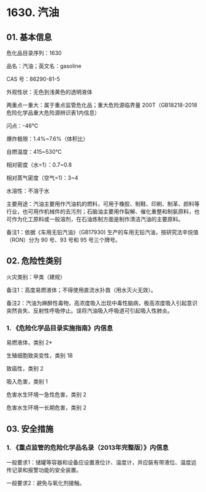 # 1630. 汽油

## 01. 基本信息

危化品目录序列：1630

品名：汽油；英文名：gasoline

CAS 号：86290-81-5

外观性状：无色到浅黄色的透明液体

两重点一重大：属于重点监管危化品；重大危险源临界量 200T（GB18218-2018危险化学品重大危险源辨识表1内信息）

闪点：-46℃

爆炸极限：1.4%~7.6%（体积比）

自燃温度：415~530℃

相对密度（水=1）：0.7~0.8

相对蒸气密度（空气=1)：3~4

水溶性：不溶于水

主要用途：汽油主要用作汽油机的燃料，可用于橡胶、制鞋、印刷、制革、颜料等行业，也可用作机械件的去污剂；石脑油主要用作裂解、催化重整和制氨原料，也可作为化工原料或一般溶剂，在石油炼制方面是制作清洁汽油的主要原料。

备注1：依据《车用无铅汽油》（GB17930) 生产的车用无铅汽油，按研究法辛烷值（RON）分为 90 号、93 号和 95 号三个牌号。

## 02. 危险性类别

火灾类别：甲类（建规）

备注1：高度易燃液体；不得使用直流水扑救（用水灭火无效）。

备注2：汽油为麻醉性毒物，高浓度吸入岀现中毒性脑病，极高浓度吸入引起意识突然丧失、反射性呼吸停止。误将汽油吸入呼吸道可引起吸入性肺炎。

### 1. 《危险化学品目录实施指南》内信息

易燃液体，类别 2*

生殖细胞致突变性，类别 1B 

致癌性，类别 2 

吸入危害，类别 1

危害水生环境一急性危害，类别 2 

危害水生环境一长期危害，类别 2

## 03. 安全措施

### 1. 《重点监管的危险化学品名录（2013年完整版）》内信息

一般要求1：储罐等容器和设备应设置液位计、温度计，并应裝有带液位、温度远传记录和报警功能的安全装置。

一般要求2：避免与氧化剂接触。
